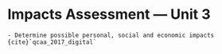 # Impacts Assessment &mdash; Unit 3

```{admonition} Unit 3 subject matter covered:
- Determine possible personal, social and economic impacts
{cite}`qcaa_2017_digital`
```